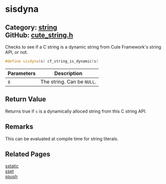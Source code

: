 # sisdyna

Category: [string](https://github.com/RandyGaul/cute_framework/blob/master/docs/api_reference?id=string)  
GitHub: [cute_string.h](https://github.com/RandyGaul/cute_framework/blob/master/include/cute_string.h)  
---

Checks to see if a C string is a dynamic string from Cute Framework's string API, or not.

```cpp
#define sisdyna(s) cf_string_is_dynamic(s)
```

Parameters | Description
--- | ---
s | The string. Can be `NULL`.

## Return Value

Returns true if `s` is a dynamically alloced string from this C string API.

## Remarks

This can be evaluated at compile time for string literals.

## Related Pages

[sstatic](https://github.com/RandyGaul/cute_framework/blob/master/docs/string/sstatic.md)  
[sset](https://github.com/RandyGaul/cute_framework/blob/master/docs/string/sset.md)  
[spush](https://github.com/RandyGaul/cute_framework/blob/master/docs/string/spush.md)  
